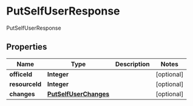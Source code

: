 

# PutSelfUserResponse

PutSelfUserResponse
## Properties

Name | Type | Description | Notes
------------ | ------------- | ------------- | -------------
**officeId** | **Integer** |  |  [optional]
**resourceId** | **Integer** |  |  [optional]
**changes** | [**PutSelfUserChanges**](PutSelfUserChanges.md) |  |  [optional]



